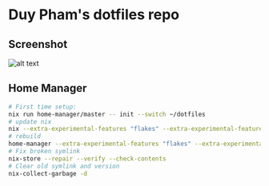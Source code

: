 # Duy Pham's dotfiles repo

## Screenshot

![alt text](./images/dwm-desktop.png "Screenshot")

## Home Manager

```bash
# First time setup:
nix run home-manager/master -- init --switch ~/dotfiles
# update nix
nix --extra-experimental-features "flakes" --extra-experimental-features "nix-command" flake update ~/dotfiles
# rebuild
home-manager --extra-experimental-features "flakes" --extra-experimental-features "nix-command" switch --flake ~/dotfiles --impure
# Fix broken symlink
nix-store --repair --verify --check-contents
# Clear old symlink and version
nix-collect-garbage -d
```
